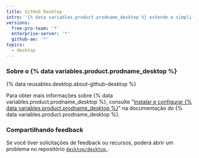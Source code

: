 ```yaml
---
title: GitHub Desktop
intro: '{% data variables.product.prodname_desktop %} estende e simplifica seu Git e o fluxo de trabalho {% data variables.product.prodname_dotcom %} usando uma interface visual.'
versions:
  free-pro-team: '*'
  enterprise-server: '*'
  github-ae: '*'
topics:
  - desktop
---
```


### Sobre o {% data variables.product.prodname_desktop %}

{% data reusables.desktop.about-github-desktop %}

Para obter mais informações sobre {% data variables.product.prodname_desktop %}, consulte "[Instalar e configurar {% data variables.product.prodname_desktop %}](/desktop/installing-and-configuring-github-desktop)" na documentação do {% data variables.product.prodname_desktop %}.

### Compartilhando feedback

Se você tiver solicitações de feedback ou recursos, poderá abrir um problema no repositório [`desktop/desktop` ](https://github.com/desktop/desktop).
